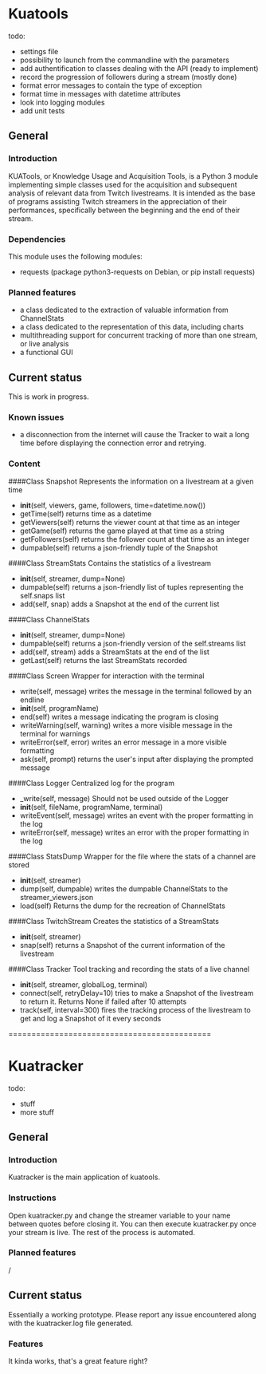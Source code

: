 # Kuatools

todo:
* settings file
* possibility to launch from the commandline with the parameters
* add authentification to classes dealing with the API (ready to implement)
* record the progression of followers during a stream (mostly done)
* format error messages to contain the type of exception
* format time in messages with datetime attributes
* look into logging modules
* add unit tests

## General

### Introduction
KUATools, or Knowledge Usage and Acquisition Tools, is a Python 3 module implementing simple classes used for the acquisition and subsequent analysis of relevant data from Twitch livestreams. It is intended as the base of programs assisting Twitch streamers in the appreciation of their performances, specifically between the beginning and the end of their stream.
### Dependencies
This module uses the following modules:
* requests (package python3-requests on Debian, or pip install requests)
### Planned features
* a class dedicated to the extraction of valuable information from ChannelStats
* a class dedicated to the representation of this data, including charts
* multithreading support for concurrent tracking of more than one stream, or live analysis
* a functional GUI

## Current status
This is work in progress.
### Known issues
* a disconnection from the internet will cause the Tracker to wait a long time before displaying the connection error and retrying.

### Content
####Class Snapshot
Represents the information on a livestream at a given time
* __init__(self, viewers, game, followers, time=datetime.now())
* getTime(self) returns time as a datetime
* getViewers(self) returns the viewer count at that time as an integer
* getGame(self) returns the game played at that time as a string
* getFollowers(self) returns the follower count at that time as an integer
* dumpable(self) returns a json-friendly tuple of the Snapshot

####Class StreamStats
Contains the statistics of a livestream
* __init__(self, streamer, dump=None)
* dumpable(self) returns a json-friendly list of tuples representing the self.snaps list
* add(self, snap) adds a Snapshot at the end of the current list

####Class ChannelStats
* __init__(self, streamer, dump=None)
* dumpable(self) returns a json-friendly version of the self.streams list
* add(self, stream) adds a StreamStats at the end of the list
* getLast(self) returns the last StreamStats recorded

####Class Screen
Wrapper for interaction with the terminal
* write(self, message) writes the message in the terminal followed by an endline
* __init__(self, programName)
* end(self) writes a message indicating the program is closing
* writeWarning(self, warning) writes a more visible message in the terminal for warnings
* writeError(self, error) writes an error message in a more visible formatting
* ask(self, prompt) returns the user's input after displaying the prompted message

####Class Logger
Centralized log for the program
* _write(self, message) Should not be used outside of the Logger
* __init__(self, fileName, programName, terminal)
* writeEvent(self, message) writes an event with the proper formatting in the log
* writeError(self, message) writes an error with the proper formatting in the log

####Class StatsDump
Wrapper for the file where the stats of a channel are stored
* __init__(self, streamer)
* dump(self, dumpable) writes the dumpable ChannelStats to the streamer_viewers.json
* load(self) Returns the dump for the recreation of ChannelStats

####Class TwitchStream
Creates the statistics of a StreamStats
* __init__(self, streamer)
* snap(self) returns a Snapshot of the current information of the livestream

####Class Tracker
Tool tracking and recording the stats of a live channel
* __init__(self, streamer, globalLog, terminal)
* connect(self, retryDelay=10) tries to make a Snapshot of the livestream to return it. Returns None if failed after 10 attempts
* track(self, interval=300) fires the tracking process of the livestream to get and log a Snapshot of it every <interval> seconds

============================================

# Kuatracker

todo:
* stuff
* more stuff

## General

### Introduction
Kuatracker is the main application of kuatools.
### Instructions
Open kuatracker.py and change the streamer variable to your name between quotes before closing it. You can then execute kuatracker.py once your stream is live. The rest of the process is automated.
### Planned features
/
## Current status
Essentially a working prototype. Please report any issue encountered along with the kuatracker.log file generated.
### Features
It kinda works, that's a great feature right?